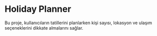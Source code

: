 # Holiday Planner

Bu proje, kullanıcıların tatillerini planlarken kişi sayısı, lokasyon ve ulaşım seçeneklerini dikkate almalarını sağlar.
